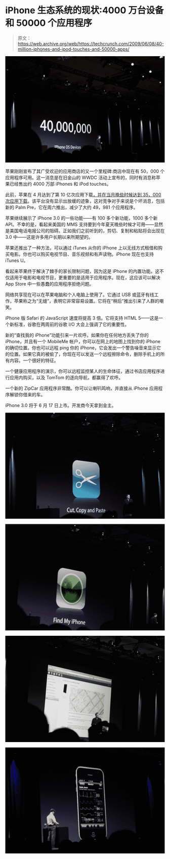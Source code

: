 # iPhone 生态系统的现状:4000 万台设备和 50000 个应用程序

> 原文：<https://web.archive.org/web/https://techcrunch.com/2009/06/08/40-million-iphones-and-ipod-touches-and-50000-apps/>

![668b5528-145c-4c24-9556-6e445372fc56](img/b15263d53ef9b47f3131866a6f7db7b3.png "668b5528-145c-4c24-9556-6e445372fc56")

苹果刚刚宣布了其广受欢迎的应用商店的又一个里程碑:商店中现在有 50，000 个应用程序可用。这一消息是在旧金山的 WWDC 活动上宣布的，同时有消息称苹果已经售出约 4000 万部 iPhones 和 iPod touches。

此前，苹果在 4 月达到了第 10 亿次应用下载[，并在当月晚些时候](https://web.archive.org/web/20230320003258/https://techcrunch.com/2009/04/23/apples-app-store-1-billion-served/)[达到 35，000 次应用下载](https://web.archive.org/web/20230320003258/https://techcrunch.com/2009/04/22/economy-be-damned-apple-posts-its-best-second-quarter-earnings-ever/)。该平台没有显示出放缓的迹象，这对竞争对手来说是个坏消息，包括新的 Palm Pre，它在周六推出，减少了大约 49，981 个应用程序。

苹果继续展示了 iPhone 3.0 的一些功能——有 100 多个新功能，1000 多个新 API。不幸的是，看起来美国的 MMS 支持要到今年夏天晚些时候才可用——显然是美国电话电报公司的阻碍。正如我们之前听到的，剪切、复制和粘贴将会出现在 3.0 中——这是许多用户长期以来所期望的。

苹果还推出了一种方法，可以通过 iTunes 从你的 iPhone 上以无线方式租借和购买电影。你也可以购买电视节目、音乐视频和有声读物。iPhone 现在也支持 iTunes U。

看起来苹果终于解决了棘手的家长限制问题，因为这是 iPhone 的内置功能。这不仅适用于电影和电视节目，更重要的是适用于应用程序。现在，这应该可以解决 App Store 中一些愚蠢的应用程序拒绝问题。

网络共享现在可以在苹果电脑和个人电脑上使用了。它通过 USB 或蓝牙有线工作，苹果称之为“无缝”，表明它非常容易设置。它将在“稍后”推出引来了人群的嘲笑。

iPhone 版 Safari 的 JavaScript 速度将提高 3 倍。它将支持 HTML 5——这是一个新标准，谷歌在两周前的谷歌 I/O 大会上强调了它的重要性。

新的“查找我的 iPhone”功能引来一片欢呼。如果你在任何地方丢失了你的 iPhone，并且有一个 MobileMe 帐户，你可以在网上的地图上找到你的 iPhone 的确切位置。你也可以远程 ping 你的 iPhone，它会发出一个警告噪音来显示它的位置。如果它真的被偷了，你现在可以发送一个远程擦除命令，删除手机上的所有内容。一个很好的特征。

一个健康应用程序的演示，你可以远程监控某人的生命体征，通过书店应用程序进行应用内购买，以及 TomTom 的逐向导航，都赢得了欢呼。

一个新的 ZipCar 应用程序非常酷。你可以让喇叭鸣响，并直接从 iPhone 应用程序解锁你借来的车。

iPhone 3.0 将于 6 月 17 日上市。开发商今天拿到金主。

![f475dba4-0c17-4ebe-865b-834d86c4fcdc](img/892b2edb52bb76b2df51ee341b701654.png "f475dba4-0c17-4ebe-865b-834d86c4fcdc")

![e091ddd6-2b38-4ca6-b3ad-b8cd4e34d135](img/5b9b37cc768e62b076b7f5cfd4662113.png "e091ddd6-2b38-4ca6-b3ad-b8cd4e34d135")

![1c4d105d-b69d-47fd-9e11-5966854d7f90](img/9b610ea459bdad0324237802e1ef4c6b.png "1c4d105d-b69d-47fd-9e11-5966854d7f90")

![ac433e89-eb41-4ba9-bf3f-e69ef63f81e9](img/086956f9289de39f067b4bd8169397bc.png "ac433e89-eb41-4ba9-bf3f-e69ef63f81e9")